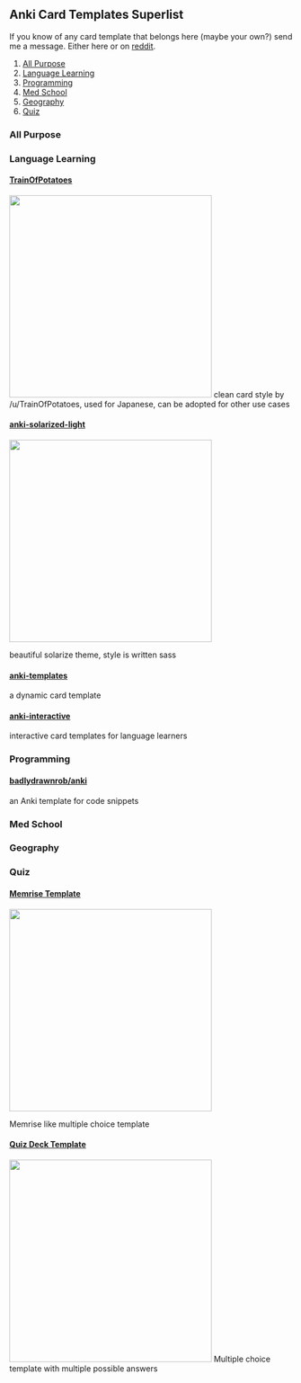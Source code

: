 ## Anki Card Templates Superlist

If you know of any card template that belongs here (maybe your own?) send me a message.
Either here or on [reddit](https://www.reddit.com/u/troy_civ).

1. [All Purpose](#All+Purpose)
2. [Language Learning](#Language+Learning)
3. [Programming](#Programming)
4. [Med School](#Med+School)
5. [Geography](#Geography)
6. [Quiz](#Quiz)

### All Purpose 

### Language Learning

#### [TrainOfPotatoes](https://www.reddit.com/r/Anki/comments/4n6cbf/does_anyone_have_a_goodlooking_anki_css_template/)
<!-- ![image](https://i.imgur.com/PCOegfB.png) -->
<img src="https://i.imgur.com/PCOegfB.png" height="360px"/>
clean card style by /u/TrainOfPotatoes, used for Japanese, can be adopted for other use cases

#### [anki-solarized-light](https://github.com/NSBum/anki-themes)
<!-- ![image](https://i.imgur.com/ay6cmg9.png) -->
<img src="https://i.imgur.com/ay6cmg9.png" height="360px"/>

beautiful solarize theme, style is written sass

#### [anki-templates](https://github.com/ninja33/anki-templates)

a dynamic card template

#### [anki-interactive](https://github.com/qwiglydee/anki-interactive)

interactive card templates for language learners

### Programming

#### [badlydrawnrob/anki](https://github.com/badlydrawnrob/anki)

an Anki template for code snippets

### Med School

### Geography

### Quiz

#### [Memrise Template](https://ankiweb.net/shared/info/289642102)
<!-- ![image](https://i.imgur.com/bKFn1d5.png) -->
<img src="https://i.imgur.com/bKFn1d5.png" height="360px"/>

Memrise like multiple choice template

#### [Quiz Deck Template](https://ankiweb.net/shared/info/947272864)
<!-- ![image](https://i.imgur.com/ct4wnD9.png) -->
<img src="https://i.imgur.com/ct4wnD9.png" height="360pc"/>
Multiple choice template with multiple possible answers
